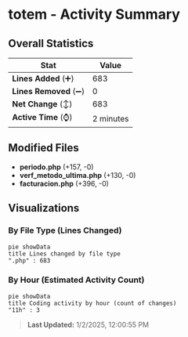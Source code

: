 # totem - Activity Summary 

## Overall Statistics

| Stat                   | Value                                                             |
| ---------------------- | ----------------------------------------------------------------- |
| **Lines Added** (➕)   | 683                                          |
| **Lines Removed** (➖) | 0                                        |
| **Net Change** (↕)    | 683                |
| **Active Time** (⌚)   | 2 minutes |


## Modified Files
- **periodo.php** (+157, -0)
- **verf_metodo_ultima.php** (+130, -0)
- **facturacion.php** (+396, -0)

## Visualizations

### By File Type (Lines Changed)

```mermaid
pie showData
title Lines changed by file type
".php" : 683
```

### By Hour (Estimated Activity Count)

```mermaid
pie showData
title Coding activity by hour (count of changes)
"11h" : 3
```


> **Last Updated:** 1/2/2025, 12:00:55 PM